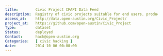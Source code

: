 ```yaml
---
title:        Civic Project CFAPI Data Feed
description:  Registry of civic projects suitable for end users, produced by Open Austin participants, in CFAPI format.
access_at:    http://data.open-austin.org/Civic_Project/
project_at:   https://github.com/open-austin/Civic_Project
Type:         dataset
Status:       deployed
Contact:      hack@open-austin.org
Categories:   [ civic hacking ]
date:         2014-10-06 00:00:00
---
```

